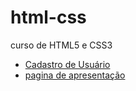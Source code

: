 # html-css
 curso de HTML5 e CSS3
    <ul>
    <li><a href="https://fernandoromeroalves.github.io/html-css/b7web/exercicio-um-formulario-de-pesquisa/index.html">Cadastro de Usuário</a></li>
    <li><a href="https://fernandoromeroalves.github.io/html-css/b7web/exercicio-uma-pagina-de-apresentacao/index.html">pagina de apresentação</a></li>      
    </ul>
